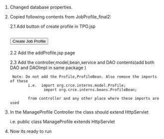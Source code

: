 1. Changed database properties.

2. Copied following contents from JobProfile_final2:

	2.1 Add button of create profile in TPO.jsp 
			<h2><a href="addProfile">
			<button>Create Job Profile</button>
			</a></h2>
	
	2.2 Add the addProfile.jsp page
	
	2.3 Add the controller,model,bean,service and DAO contents(add both DAO and DAOImpl in same 																		package	)
	    
	    Note: Do not add the Profile,ProfileBean. Also remove the imports of these
	    	   i.e.  import org.crce.interns.model.Profile;
	    	   		  import org.crce.interns.beans.ProfileBean;
	    	   		   
	    	   from controller and any other place where these imports are used
	    	   
3. In the ManageProfile Controller the class should extend HttpServlet

	i.e. public class ManageProfile extends HttpServlet
	
4. Now its ready to run


